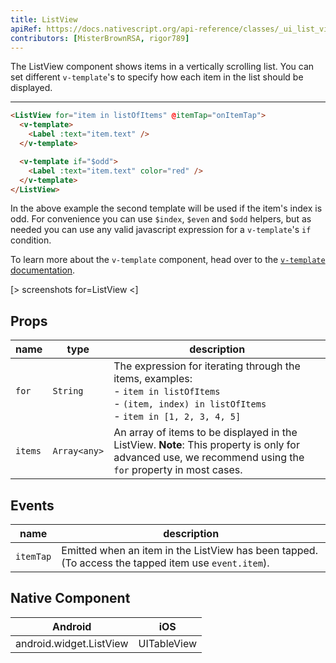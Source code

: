 ```yaml
---
title: ListView
apiRef: https://docs.nativescript.org/api-reference/classes/_ui_list_view_.listview
contributors: [MisterBrownRSA, rigor789]
---
```


The ListView component shows items in a vertically scrolling list. You can set different `v-template`'s to specify how each item in the list should be displayed.

---

```html
<ListView for="item in listOfItems" @itemTap="onItemTap">
  <v-template>
    <Label :text="item.text" />
  </v-template>

  <v-template if="$odd">
    <Label :text="item.text" color="red" />
  </v-template>
</ListView>
```

In the above example the second template will be used if the item's index is odd.
For convenience you can use `$index`, `$even` and `$odd` helpers, but as needed you can use any valid javascript expression for a `v-template`'s `if` condition.

To learn more about the `v-template` component, head over to the [`v-template` documentation](/en/docs/utilities/v-template).

[> screenshots for=ListView <]

## Props

| name | type | description |
|------|------|-------------|
| `for` | `String` | The expression for iterating through the items, examples:<br>- `item in listOfItems`<br>- `(item, index) in listOfItems`<br>- `item in [1, 2, 3, 4, 5]`
| `items` | `Array<any>` | An array of items to be displayed in the ListView. **Note**: This property is only for advanced use, we recommend using the `for` property in most cases.

## Events

| name | description |
|------|-------------|
| `itemTap`| Emitted when an item in the ListView has been tapped. (To access the tapped item use `event.item`).

## Native Component
| Android | iOS |
|---------|-----|
| android.widget.ListView | UITableView